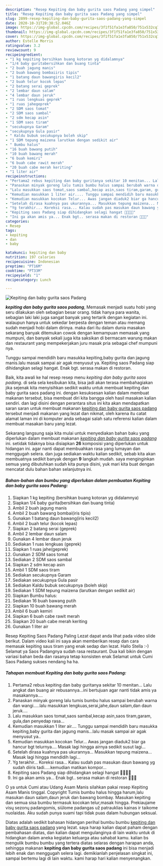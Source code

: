 ```yaml
---
description: "Resep Kepiting dan baby gurita saos Padang yang simpel"
title: "Resep Kepiting dan baby gurita saos Padang yang simpel"
slug: 2899-resep-kepiting-dan-baby-gurita-saos-padang-yang-simpel
date: 2020-10-31T20:38:52.046Z
image: https://img-global.cpcdn.com/recipes/3f1f51fa1e3fa850/751x532cq70/kepiting-dan-baby-gurita-saos-padang-foto-resep-utama.jpg
thumbnail: https://img-global.cpcdn.com/recipes/3f1f51fa1e3fa850/751x532cq70/kepiting-dan-baby-gurita-saos-padang-foto-resep-utama.jpg
cover: https://img-global.cpcdn.com/recipes/3f1f51fa1e3fa850/751x532cq70/kepiting-dan-baby-gurita-saos-padang-foto-resep-utama.jpg
author: Estelle Morris
ratingvalue: 3.2
reviewcount: 9
recipeingredient:
- "1 kg kepiting bersihkan buang kotoran yg didalamnya"
- "1/4 baby guritabersihkan dan buang tinta"
- "2 buah jagung manis"
- "2 buah bawang bombaiiris tipis"
- "1 batang daun bawangiris kecil2"
- "2 buah telur kocok lepas"
- "2 batang serai geprek"
- "2 lembar daun salam"
- "4 lembar daun jeruk"
- "1 ruas lengkuas geprek"
- "1 ruas jahegeprek"
- "2 SDM saos tomat"
- "2 SDM saos sambal"
- "2 sdm kecap asin"
- "1 SDM saos tiram"
- "secukupnya Garam"
- "secukupnya Gula pasir"
- " Kaldu bubuk secukupnya boleh skip"
- "1 SDM tepung maizena larutkan dengan sedikit air"
- " Bumbu halus"
- "16 buah bawang putih"
- "10 buah bawang merah"
- "6 buah kemiri"
- "6 buah cabe rawit merah"
- "20 buah cabe merah keriting"
- "1 liter air"
recipeinstructions:
- "Pertama2 rebus kepiting dan baby guritanya sekitar 10 menitan... Lalu angkat dan buang air rebusannya...ini bertujuan agar nanti tidak amis ya masakannya...."
- "Panaskan minyak goreng lalu tumis bumbu halus sampai berubah warna dan wangi.....lalu masukkan lengkuas,serai,jahe,daun salam,dan daun jeruk...."
- "Lalu masukkan saos tomat,saos sambal,kecap asin,saos tiram,garam, gula,dan penyedap rasa..."
- "Kemudian masukkan 1 liter air.... Tunggu sampai mendidih baru masukka kepiting,baby gurita dan jagung manis...lalu masak sampai air agak menyusut ya.."
- "Kemudian masukkan kocokan Telur... Awas jangan diaduk2 biar ga hancur bgt telurnya.... Masak lagi hingga airnya sedikit susut lagi..."
- "Setelah dirasa kuahnya pas ukurannya... Masukkan tepung maizena... Masak lagi hingga mendidih lagi..."
- "Yg terakhir... Koreksi rasa... Kalau sudah pas masukan daun bawang yg sudah diiris tadi.....kemudian matikan kompor..."
- "Kepiting saos Padang siap dihidangkan selagi hangat 🤤🤤🤤🤤"
- "Ini ga akan amis ya... Enak bgt.. serasa makan di restoran 🤭🤭🤭"
categories:
- Resep
tags:
- kepiting
- dan
- baby

katakunci: kepiting dan baby 
nutrition: 197 calories
recipecuisine: Indonesian
preptime: "PT16M"
cooktime: "PT33M"
recipeyield: "1"
recipecategory: Lunch

---
```



![Kepiting dan baby gurita saos Padang](https://img-global.cpcdn.com/recipes/3f1f51fa1e3fa850/751x532cq70/kepiting-dan-baby-gurita-saos-padang-foto-resep-utama.jpg)

<b><i>kepiting dan baby gurita saos padang</i></b>, Memasak menjadi suatu hobi yang seru dilakukan oleh sebagian besar orang. tidak hanya para wanita, sebagian laki laki juga sangat banyak yang tertarik dengan kegiatan ini. walaupun hanya untuk sekedar berpesta dengan teman atau memang sudah menjadi hobi dalam dirinya. maka dari itu dalam dunia masakan sekarang banyak ditemukan cowok dengan kemampuan memasak yang mumpuni, dan banyak sekali juga kita saksikan di bermacam warung makan dan restaurant yang mempekerjakan juru masak pria sebagai chef mumpuni nya.

Tunggu sampai mendidih baru masukka kepiting,baby gurita dan jagung manis.lalu masak sampai air agak menyusut ya. Kepiting saos Padang siap dihidangkan selagi hangat. Enak bgt. serasa makan di restoran.

Baik, kita awali ke hal resep resep menu <i>kepiting dan baby gurita saos padang</i>. di sela sela kesibukan kita, bisa jadi akan terasa membahagiakan jika sejenak kita menyisihkan sedikit waktu untuk membuat kepiting dan baby gurita saos padang ini. dengan kesuksesan kalian dalam membuat makanan tersebut, bisa membuat diri kita bangga oleh hasil masakan kalian sendiri. dan lagi disini dengan perantara situs ini kita akan mendapatkan saran saran untuk membuat makanan <u>kepiting dan baby gurita saos padang</u> tersebut menjadi makanan yang lezat dan nikmat, oleh karena itu catat alamat laman ini di komputer anda sebagai salah satu referensi kalian dalam membuat masakan baru yang lezat.


Sekarang langsung saja kita mulai untuk menyediakan bahan baku yang diperlukan dalam membuat makanan <u><i>kepiting dan baby gurita saos padang</i></u> ini. setidak tidaknya bisa disiapkan <b>26</b> komposisi yang diperlukan untuk hidangan ini. agar nanti dapat membuahkan rasa yang lumayan dan menggugah selera. dan juga sediakan waktu kalian sedikit, sebab kita akan membuatnya sedikit banyak dengan <b>9</b> langkah mudah. saya menginginkan semua yang dibutuhkan sudah kita punya disini, yuk mari kita buat dengan mencatat dulu bahan bahan selanjutnya ini.

<!--inarticleads1-->

##### Bahan-bahan dan bumbu yang diperlukan dalam pembuatan Kepiting dan baby gurita saos Padang:

1. Siapkan 1 kg kepiting (bersihkan buang kotoran yg didalamnya)
1. Siapkan 1/4 baby gurita(bersihkan dan buang tinta)
1. Ambil 2 buah jagung manis
1. Ambil 2 buah bawang bombai(iris tipis)
1. Gunakan 1 batang daun bawang(iris kecil2)
1. Ambil 2 buah telur (kocok lepas)
1. Siapkan 2 batang serai (geprek)
1. Ambil 2 lembar daun salam
1. Gunakan 4 lembar daun jeruk
1. Sediakan 1 ruas lengkuas (geprek)
1. Siapkan 1 ruas jahe(geprek)
1. Gunakan 2 SDM saos tomat
1. Sediakan 2 SDM saos sambal
1. Siapkan 2 sdm kecap asin
1. Ambil 1 SDM saos tiram
1. Sediakan secukupnya Garam
1. Sediakan secukupnya Gula pasir
1. Sediakan  Kaldu bubuk secukupnya (boleh skip)
1. Sediakan 1 SDM tepung maizena (larutkan dengan sedikit air)
1. Siapkan  Bumbu halus:
1. Sediakan 16 buah bawang putih
1. Siapkan 10 buah bawang merah
1. Ambil 6 buah kemiri
1. Siapkan 6 buah cabe rawit merah
1. Siapkan 20 buah cabe merah keriting
1. Gunakan 1 liter air


Resep Kepiting Saos Padang Paling Lezat dapat anda lihat pada video slide berikut. Dalam video kali ini saya akan memberikan resep dan cara memasak kepiting saus tiram yang enak sedap dan lezat. Hallo Stella :-) Selamat ya Saos Padangnya sudah rasa restaurant. Dua kali bikin dengan variasi bahan beda dan rasanya tetap konsisten enak Selamat untuk Cumi Saos Padang sukses nendang ha ha. 

<!--inarticleads2-->

##### Tahapan membuat Kepiting dan baby gurita saos Padang:

1. Pertama2 rebus kepiting dan baby guritanya sekitar 10 menitan... Lalu angkat dan buang air rebusannya...ini bertujuan agar nanti tidak amis ya masakannya....
1. Panaskan minyak goreng lalu tumis bumbu halus sampai berubah warna dan wangi.....lalu masukkan lengkuas,serai,jahe,daun salam,dan daun jeruk....
1. Lalu masukkan saos tomat,saos sambal,kecap asin,saos tiram,garam, gula,dan penyedap rasa...
1. Kemudian masukkan 1 liter air.... Tunggu sampai mendidih baru masukka kepiting,baby gurita dan jagung manis...lalu masak sampai air agak menyusut ya..
1. Kemudian masukkan kocokan Telur... Awas jangan diaduk2 biar ga hancur bgt telurnya.... Masak lagi hingga airnya sedikit susut lagi...
1. Setelah dirasa kuahnya pas ukurannya... Masukkan tepung maizena... Masak lagi hingga mendidih lagi...
1. Yg terakhir... Koreksi rasa... Kalau sudah pas masukan daun bawang yg sudah diiris tadi.....kemudian matikan kompor...
1. Kepiting saos Padang siap dihidangkan selagi hangat 🤤🤤🤤🤤
1. Ini ga akan amis ya... Enak bgt.. serasa makan di restoran 🤭🤭🤭


O ya untuk Cumi atau Udang Asam Manis silahkan pakai resep Kepiting Asam Manis tinggal. Copyright Tumis bumbu halus hingga harum,lalu masukan daun salam,daun jeruk dan bawang bombay. Masukan kepiting dan semua sisa bumbu termasuk kocokan telur,masak hingga. Prekiaujame visų sezonų padangomis, siūlome padangas už patrauklias kainas ir taikome nuolaidas. Aku sudah punya suami tapi tidak puas dalam hubungan seksual. 

Diatas adalah sedikit bahasan hidangan perihal bumbu bumbu <u>kepiting dan baby gurita saos padang</u> yang lezat. saya harap kalian dapat paham dengan pembahasan diatas, dan kalian dapat mengulanginya di lain waktu untuk di hidangkan dalam aneka kegiatan keluarga atau sahabat kamu. kalian bs mengulik bumbu bumbu yang tertera diatas selaras dengan harapan anda, sehingga makanan <b>kepiting dan baby gurita saos padang</b> ini bisa menjadi lebih enak dan menggugah selera lagi. demikianlah penjelasan singkat ini, sampai bertemu lagi di lain waktu. kami harap hari kalian menyenangkan.
